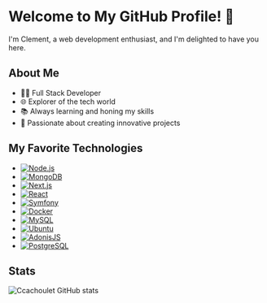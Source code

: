 # Welcome to My GitHub Profile! 👋

I'm Clement, a web development enthusiast, and I'm delighted to have you here.

## About Me

- 👨‍💻 Full Stack Developer
- 🌐 Explorer of the tech world
- 📚 Always learning and honing my skills
- 🚀 Passionate about creating innovative projects

## My Favorite Technologies

- [![Node.js](https://img.shields.io/badge/Node.js-14.x-339933?style=flat-square&logo=node.js&color=339933&logoColor=white)](https://nodejs.org/)
- [![MongoDB](https://img.shields.io/badge/MongoDB-4.x-47A248?style=flat-square&logo=mongodb&color=47A248&logoColor=white)](https://www.mongodb.com/)
- [![Next.js](https://img.shields.io/badge/Next.js-12.x-000000?style=flat-square&logo=next.js&color=000000&logoColor=white)](https://nextjs.org/)
- [![React](https://img.shields.io/badge/React-17.x-61DAFB?style=flat-square&logo=react&color=61DAFB&logoColor=white)](https://reactjs.org/)
- [![Symfony](https://img.shields.io/badge/Symfony-5.x-000000?style=flat-square&logo=symfony&color=000000&logoColor=white)](https://symfony.com/)
- [![Docker](https://img.shields.io/badge/Docker-latest-2496ED?style=flat-square&logo=docker&color=2496ED&logoColor=white)](https://www.docker.com/)
- [![MySQL](https://img.shields.io/badge/MySQL-latest-4479A1?style=flat-square&logo=mysql&color=4479A1&logoColor=white)](https://www.mysql.com/)
- [![Ubuntu](https://img.shields.io/badge/Ubuntu-latest-E95420?style=flat-square&logo=ubuntu&color=E95420&logoColor=white)](https://ubuntu.com/)
- [![AdonisJS](https://img.shields.io/badge/AdonisJS-latest-4E44DB?style=flat-square&logo=adonisjs&color=4E44DB&logoColor=white)](https://adonisjs.com/)
- [![PostgreSQL](https://img.shields.io/badge/PostgreSQL-latest-336791?style=flat-square&logo=postgresql&color=336791&logoColor=white)](https://www.postgresql.org/)

## Stats

![Ccachoulet GitHub stats](https://github-readme-stats.vercel.app/api?username=ccachoulet&theme=dark&show_icons=true)





